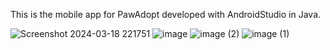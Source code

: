 This is the mobile app for PawAdopt developed with AndroidStudio in Java. 

![Screenshot 2024-03-18 221751](https://github.com/Dzana-K/PawAdoptJava/assets/124843892/88886a1c-59bb-4c08-b177-325401d43753)
![image](https://github.com/Dzana-K/PawAdoptJava/assets/124843892/4d5e5562-8281-42a5-9f39-74d722ed6de5)
![image (2)](https://github.com/Dzana-K/PawAdoptJava/assets/124843892/04c0094f-ddfe-4a4e-aae2-af98f1c0db48)
![image (1)](https://github.com/Dzana-K/PawAdoptJava/assets/124843892/85c52bd2-eed2-4ef7-afcb-62cd0f7465b5)

